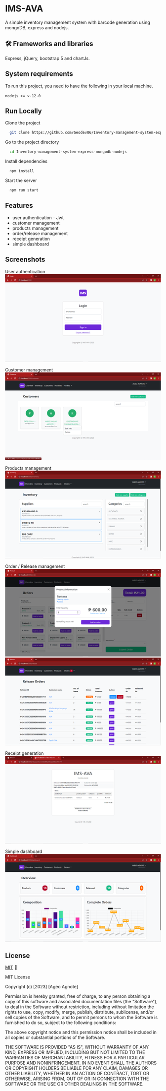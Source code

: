
# IMS-AVA

A simple inventory management system with barcode generation using mongoDB, express and nodejs. 


## 🛠️ Frameworks and libraries
Express, jQuery, bootstrap 5 and chartJs.


## System requirements 

To run this project, you need to have the following in your local machine.


`nodejs >= v.12.0`


## Run Locally

Clone the project

```bash
  git clone https://github.com/Geodev06/Inventory-management-system-express-mongodb-nodejs.git
```

Go to the project directory

```bash
  cd Inventory-management-system-express-mongodb-nodejs
```

Install dependencies

```bash
  npm install
```

Start the server

```bash
  npm run start
```


## Features

- user authentication - Jwt
- customer management 
- products management 
- order/release management
- receipt generation
- simple dashboard


## Screenshots
User authentication
![App Screenshot](https://raw.githubusercontent.com/Geodev06/Inventory-management-system-express-mongodb-nodejs/master/screenshot/login.png)

Customer management 
![App Screenshot](https://raw.githubusercontent.com/Geodev06/Inventory-management-system-express-mongodb-nodejs/master/screenshot/customer.png)

Products management 
![App Screenshot](https://raw.githubusercontent.com/Geodev06/Inventory-management-system-express-mongodb-nodejs/master/screenshot/inventory.png)

Order / Release management 
![App Screenshot](https://raw.githubusercontent.com/Geodev06/Inventory-management-system-express-mongodb-nodejs/master/screenshot/order.png)
![App Screenshot](https://raw.githubusercontent.com/Geodev06/Inventory-management-system-express-mongodb-nodejs/master/screenshot/release.png)


Receipt generation 
![App Screenshot](https://raw.githubusercontent.com/Geodev06/Inventory-management-system-express-mongodb-nodejs/master/screenshot/receipt.png)

Simple dashboard 
![App Screenshot](https://raw.githubusercontent.com/Geodev06/Inventory-management-system-express-mongodb-nodejs/master/screenshot/dashboard.png)


## License

[MIT](https://choosealicense.com/licenses/mit/) 💪

MIT License

Copyright (c) [2023] [Ageo Agnote]

Permission is hereby granted, free of charge, to any person obtaining a copy
of this software and associated documentation files (the "Software"), to deal
in the Software without restriction, including without limitation the rights
to use, copy, modify, merge, publish, distribute, sublicense, and/or sell
copies of the Software, and to permit persons to whom the Software is
furnished to do so, subject to the following conditions:

The above copyright notice and this permission notice shall be included in all
copies or substantial portions of the Software.

THE SOFTWARE IS PROVIDED "AS IS", WITHOUT WARRANTY OF ANY KIND, EXPRESS OR
IMPLIED, INCLUDING BUT NOT LIMITED TO THE WARRANTIES OF MERCHANTABILITY,
FITNESS FOR A PARTICULAR PURPOSE AND NONINFRINGEMENT. IN NO EVENT SHALL THE
AUTHORS OR COPYRIGHT HOLDERS BE LIABLE FOR ANY CLAIM, DAMAGES OR OTHER
LIABILITY, WHETHER IN AN ACTION OF CONTRACT, TORT OR OTHERWISE, ARISING FROM,
OUT OF OR IN CONNECTION WITH THE SOFTWARE OR THE USE OR OTHER DEALINGS IN THE
SOFTWARE.
